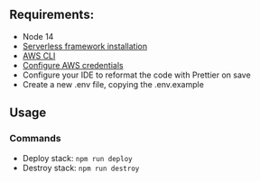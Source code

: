 ## Requirements:

- Node 14
- [Serverless framework installation](https://www.serverless.com/framework/docs/getting-started)
- [AWS CLI](https://docs.aws.amazon.com/cli/latest/userguide/getting-started-install.html)
- [Configure AWS credentials](https://docs.aws.amazon.com/cli/latest/userguide/cli-configure-quickstart.html)
- Configure your IDE to reformat the code with Prettier on save
- Create a new .env file, copying the .env.example

## Usage

### Commands

- Deploy stack: `npm run deploy`
- Destroy stack: `npm run destroy`
